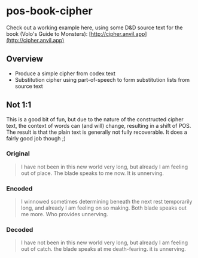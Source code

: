 # pos-book-cipher

Check out a working example here, using some D&D source text for the book (Volo's Guide to Monsters): [http://cipher.anvil.app](http://cipher.anvil.app)

## Overview
- Produce a simple cipher from codex text
- Substitution cipher using part-of-speech to form substitution lists from source text

## Not 1:1

This is a good bit of fun, but due to the nature of the constructed cipher text, the context of words can (and will) change, resulting in a shift of POS. The result is that the plain text is generally not fully recoverable. It does a fairly good job though ;)

### Original

> I have not been in this new world very long, but already I am feeling out of place.
> The blade speaks to me now. It is unnerving. 

### Encoded

> I winnowed sometimes determining beneath the next rest temporarily long, and already I am feeling on so making. 
> Both blade speaks out me more. Who provides unnerving.

### Decoded

> I have not been in this new world very long, but already I am feeling out of catch. 
> the blade speaks at me death-fearing. it is unnerving.
